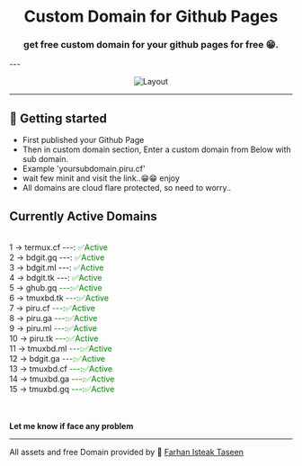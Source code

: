 <h1 align="center">Custom Domain for Github Pages</h1>
<h3 align="center">get free custom domain for your github pages for free 😁.</h3>
---

<p align="center">
  <img alt="Layout" src="pages.png">
</p>

---

## :rocket: Getting started

- First published your Github Page
- Then in custom domain section, Enter a custom domain from Below with sub domain. 
- Example 'yoursubdomain.piru.cf'
- wait few minit and visit the link..😁😁 enjoy
- All domains are cloud flare protected, so need to worry..

## Currently Active Domains
<br>
1 -> termux.cf ---: <span style="color:green"> 	✅Active</span>  <br>
2 -> bdgit.gq ---: <span style="color:green"> 	✅Active</span> <br>
3 -> bdgit.ml ---: <span style="color:green">	✅Active</span> <br>
4 -> bdgit.tk ---: <span style="color:green"> 	✅Active</span> <br>
5 -> ghub.gq <span style="color:green"> 	---:✅Active</span> <br>
6 -> tmuxbd.tk <span style="color:green"> 	---:✅Active</span> <br>
7 -> piru.cf <span style="color:green"> 	---:✅Active</span> <br>
8 -> piru.ga <span style="color:green"> 	---:✅Active</span> <br>
9 -> piru.ml <span style="color:green"> 	---:✅Active</span> <br>
10 -> piru.tk <span style="color:green"> 	---:✅Active</span> <br>
11 -> tmuxbd.ml <span style="color:green"> 	---:✅Active</span> <br>
12 -> bdgit.ga <span style="color:green"> 	---:✅Active</span> <br>
13 -> tmuxbd.cf <span style="color:green"> 	---:✅Active</span> <br>
14 -> tmuxbd.ga <span style="color:green"> 	---:✅Active</span> <br>
15 -> tmuxbd.gq <span style="color:green"> 	---:✅Active</span> <br>

<br><br>
**Let me know if face any problem**

---
All assets and free Domain provided by :wave: [Farhan Isteak Taseen ](https://tas33n.github.io/)
